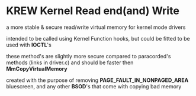 # KREW Kernel Read end(and) Write

a more stable & secure read/write virtual memory for kernel mode drivers

intended to be called using Kernel Function hooks, but could be fitted to be used with **IOCTL**'s

these method's are slightly more secure compared to paracorded's methods (links in driver.c) and should be faster then **MmCopyVirtualMemory**

created with the purpose of removing **PAGE_FAULT_IN_NONPAGED_AREA** bluescreen, and any other **BSOD**'s that come with copying bad memory
